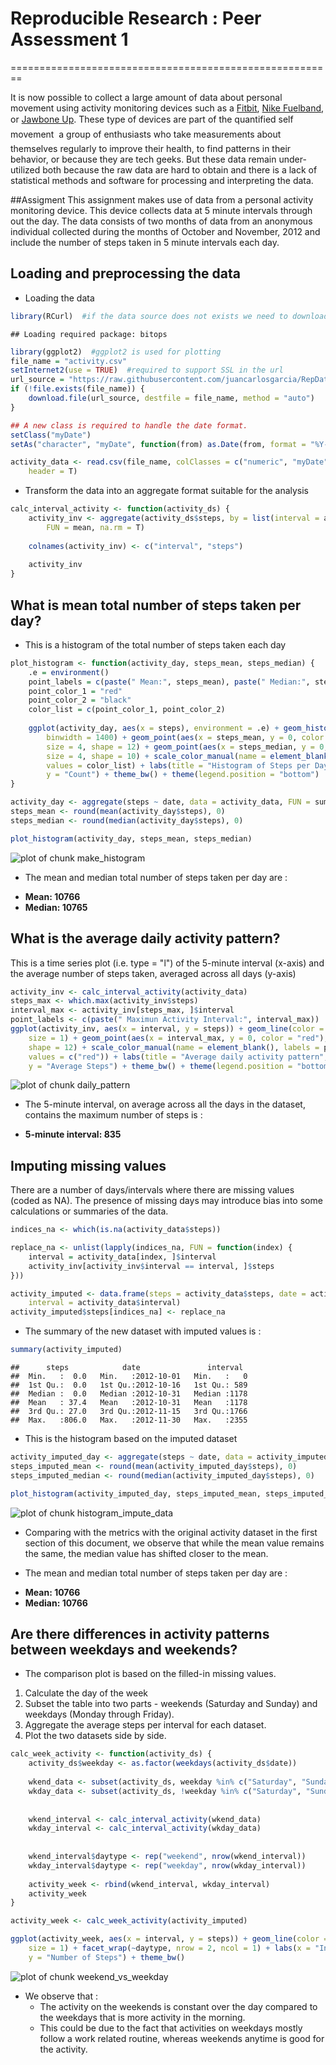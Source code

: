 # Reproducible Research : Peer Assessment 1
========================================================

It is now possible to collect a large amount of data about personal movement using activity monitoring devices such as a [Fitbit][1], [Nike Fuelband][2], or [Jawbone Up][3]. These type of devices are part of the quantified self movement  a group of enthusiasts who take measurements about themselves regularly to improve their health, to find patterns in their behavior, or because they are tech geeks. But these data remain under-utilized both because the raw data are hard to obtain and there is a lack of statistical methods and software for processing and interpreting the data.

##Assigment
This assignment makes use of data from a personal activity monitoring device. This device collects data at 5 minute intervals through out the day. The data consists of two months of data from an anonymous individual collected during the months of October and November, 2012 and include the number of steps taken in 5 minute intervals each day.

## Loading and preprocessing the data
* Loading the data

```r
library(RCurl)  #if the data source does not exists we need to download from the repository.
```

```
## Loading required package: bitops
```

```r
library(ggplot2)  #ggplot2 is used for plotting  
file_name = "activity.csv"
setInternet2(use = TRUE)  #required to support SSL in the url
url_source = "https://raw.githubusercontent.com/juancarlosgarcia/RepData_PeerAssessment1/master/activity.csv"
if (!file.exists(file_name)) {
    download.file(url_source, destfile = file_name, method = "auto")
}

## A new class is required to handle the date format.
setClass("myDate")
setAs("character", "myDate", function(from) as.Date(from, format = "%Y-%m-%d"))

activity_data <- read.csv(file_name, colClasses = c("numeric", "myDate", "numeric"), 
    header = T)
```

* Transform the data into an aggregate format suitable for the analysis

```r
calc_interval_activity <- function(activity_ds) {
    activity_inv <- aggregate(activity_ds$steps, by = list(interval = activity_ds$interval), 
        FUN = mean, na.rm = T)
    
    colnames(activity_inv) <- c("interval", "steps")
    
    activity_inv
}
```



## What is mean total number of steps taken per day?
* This is a histogram of the total number of steps taken each day


```r
plot_histogram <- function(activity_day, steps_mean, steps_median) {
    .e = environment()
    point_labels = c(paste(" Mean:", steps_mean), paste(" Median:", steps_median))
    point_color_1 = "red"
    point_color_2 = "black"
    color_list = c(point_color_1, point_color_2)
    
    ggplot(activity_day, aes(x = steps), environment = .e) + geom_histogram(fill = "orange", 
        binwidth = 1400) + geom_point(aes(x = steps_mean, y = 0, color = point_color_1), 
        size = 4, shape = 12) + geom_point(aes(x = steps_median, y = 0, color = point_color_2), 
        size = 4, shape = 10) + scale_color_manual(name = element_blank(), labels = point_labels, 
        values = color_list) + labs(title = "Histogram of Steps per Day", x = "Number of Steps", 
        y = "Count") + theme_bw() + theme(legend.position = "bottom")
}

activity_day <- aggregate(steps ~ date, data = activity_data, FUN = sum)
steps_mean <- round(mean(activity_day$steps), 0)
steps_median <- round(median(activity_day$steps), 0)

plot_histogram(activity_day, steps_mean, steps_median)
```

![plot of chunk make_histogram](figure/make_histogram.png) 

* The mean and median total number of steps taken per day are :
 - **Mean: 10766**
 - **Median: 10765**

## What is the average daily activity pattern?
This is a time series plot (i.e. type = "l") of the 5-minute interval (x-axis) and the average number of steps taken, averaged across all days (y-axis)


```r
activity_inv <- calc_interval_activity(activity_data)
steps_max <- which.max(activity_inv$steps)
interval_max <- activity_inv[steps_max, ]$interval
point_labels <- c(paste(" Maximun Activity Interval:", interval_max))
ggplot(activity_inv, aes(x = interval, y = steps)) + geom_line(color = "orange", 
    size = 1) + geom_point(aes(x = interval_max, y = 0, color = "red"), size = 4, 
    shape = 12) + scale_color_manual(name = element_blank(), labels = point_labels, 
    values = c("red")) + labs(title = "Average daily activity pattern", x = "5-minute Interval", 
    y = "Average Steps") + theme_bw() + theme(legend.position = "bottom")
```

![plot of chunk daily_pattern](figure/daily_pattern.png) 

* The 5-minute interval, on average across all the days in the dataset, contains the maximum number of steps is :
 - **5-minute interval: 835**

## Imputing missing values
There are a number of days/intervals where there are missing values (coded as NA). The presence of missing days may introduce bias into some calculations or summaries of the data.


```r
indices_na <- which(is.na(activity_data$steps))

replace_na <- unlist(lapply(indices_na, FUN = function(index) {
    interval = activity_data[index, ]$interval
    activity_inv[activity_inv$interval == interval, ]$steps
}))

activity_imputed <- data.frame(steps = activity_data$steps, date = activity_data$date, 
    interval = activity_data$interval)
activity_imputed$steps[indices_na] <- replace_na
```

* The summary of the new dataset with imputed values is :

```r
summary(activity_imputed)
```

```
##      steps            date               interval   
##  Min.   :  0.0   Min.   :2012-10-01   Min.   :   0  
##  1st Qu.:  0.0   1st Qu.:2012-10-16   1st Qu.: 589  
##  Median :  0.0   Median :2012-10-31   Median :1178  
##  Mean   : 37.4   Mean   :2012-10-31   Mean   :1178  
##  3rd Qu.: 27.0   3rd Qu.:2012-11-15   3rd Qu.:1766  
##  Max.   :806.0   Max.   :2012-11-30   Max.   :2355
```

* This is the histogram based on the imputed dataset

```r
activity_imputed_day <- aggregate(steps ~ date, data = activity_imputed, FUN = sum)
steps_imputed_mean <- round(mean(activity_imputed_day$steps), 0)
steps_imputed_median <- round(median(activity_imputed_day$steps), 0)

plot_histogram(activity_imputed_day, steps_imputed_mean, steps_imputed_median)
```

![plot of chunk histogram_impute_data](figure/histogram_impute_data.png) 

* Comparing with the metrics with the original activity dataset in the first section of this document, we observe that while the mean value remains the same, the median value has shifted closer to the mean.

* The mean and median total number of steps taken per day are :
 - **Mean: 10766**
 - **Median: 10766**

## Are there differences in activity patterns between weekdays and weekends?
* The comparison plot is based on the filled-in missing values.

1. Calculate the day of the week
2. Subset the table into two parts - weekends (Saturday and Sunday) and weekdays (Monday through Friday).
3. Aggregate the average steps per interval for each dataset.
4. Plot the two datasets side by side.


```r
calc_week_activity <- function(activity_ds) {
    activity_ds$weekday <- as.factor(weekdays(activity_ds$date))
    
    wkend_data <- subset(activity_ds, weekday %in% c("Saturday", "Sunday"))
    wkday_data <- subset(activity_ds, !weekday %in% c("Saturday", "Sunday"))
    
    
    wkend_interval <- calc_interval_activity(wkend_data)
    wkday_interval <- calc_interval_activity(wkday_data)
    
    
    wkend_interval$daytype <- rep("weekend", nrow(wkend_interval))
    wkday_interval$daytype <- rep("weekday", nrow(wkday_interval))
    
    activity_week <- rbind(wkend_interval, wkday_interval)
    activity_week
}

activity_week <- calc_week_activity(activity_imputed)

ggplot(activity_week, aes(x = interval, y = steps)) + geom_line(color = "orange", 
    size = 1) + facet_wrap(~daytype, nrow = 2, ncol = 1) + labs(x = "Interval", 
    y = "Number of Steps") + theme_bw()
```

![plot of chunk weekend_vs_weekday](figure/weekend_vs_weekday.png) 


* We observe that : 
  - The activity on the weekends is constant over the day compared to the weekdays that is more activity in the morning.
  - This could be due to the fact that activities on weekdays mostly follow a work related routine, whereas weekends anytime is good for the activity.


[1]:http://www.fitbit.com/ec
[2]:http://www.nike.com/us/en_us/c/nikeplus-fuelband
[3]:https://jawbone.com/up
